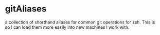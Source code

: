 # gitAliases
a collection of shorthand aliases for common git operations for zsh. This is so I can load them more easily into new machines I work with.
